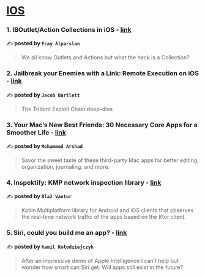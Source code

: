 
<h1><a href=https://medium.com/tag/ios/recommended target="_blank" rel="noopener noreferrer">IOS</a></h1>
<h3>1. IBOutlet/Action Collections in iOS - <a href="https://medium.com/sahibinden-technology/iboutlet-and-action-collections-941773fa8c86" target="_blank" rel="noopener noreferrer">link</a></h3>

✍️ **posted by `Eray Alparslan`**

<blockquote>We all know Outlets and Actions but what the heck is a Collection?</blockquote>

<h3>2. Jailbreak your Enemies with a Link: Remote Execution on iOS - <a href="https://medium.com/gitconnected/jailbreak-your-enemies-with-a-link-remote-execution-on-ios-710323cd4d95" target="_blank" rel="noopener noreferrer">link</a></h3>

✍️ **posted by `Jacob Bartlett`**

<blockquote>The Trident Exploit Chain deep-dive</blockquote>

<h3>3. Your Mac’s New Best Friends: 30 Necessary Core Apps for a Smoother Life - <a href="https://medium.com/macoclock/your-macs-new-best-friends-30-necessary-core-apps-for-a-smoother-life-bf95e3038b40" target="_blank" rel="noopener noreferrer">link</a></h3>

✍️ **posted by `Mohammed Arshad`**

<blockquote>Savor the sweet taste of these third-party Mac apps for better editing, organization, journaling, and more.</blockquote>

<h3>4. Inspektify: KMP network inspection library - <a href="https://medium.com/kotlin-academy/inspektify-kmp-network-inspection-library-fab58873cad6" target="_blank" rel="noopener noreferrer">link</a></h3>

✍️ **posted by `Blaž Vantur`**

<blockquote>Kotlin Multiplatform library for Android and iOS clients that observes the real-time network traffic of the apps based on the Ktor client.</blockquote>

<h3>5. Siri, could you build me an app? - <a href="https://medium.com/user-experience-design-1/siri-could-you-build-me-an-app-b8e1f0ab0d78" target="_blank" rel="noopener noreferrer">link</a></h3>

✍️ **posted by `Kamil Kołodziejczyk`**

<blockquote>After an impressive demo of Apple Intelligence I can’t help but wonder how smart can Siri get. Will apps still exist in the future?</blockquote>

